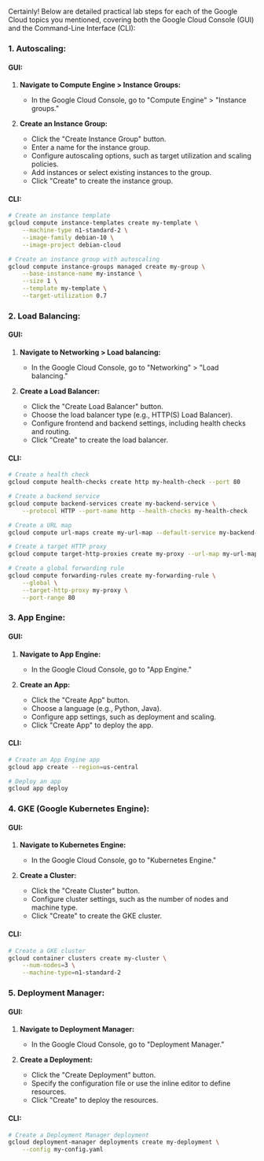 Certainly! Below are detailed practical lab steps for each of the Google Cloud topics you mentioned, covering both the Google Cloud Console (GUI) and the Command-Line Interface (CLI):

### 1. **Autoscaling:**

#### GUI:
1. **Navigate to Compute Engine > Instance Groups:**
   - In the Google Cloud Console, go to "Compute Engine" > "Instance groups."

2. **Create an Instance Group:**
   - Click the "Create Instance Group" button.
   - Enter a name for the instance group.
   - Configure autoscaling options, such as target utilization and scaling policies.
   - Add instances or select existing instances to the group.
   - Click "Create" to create the instance group.

#### CLI:
```bash
# Create an instance template
gcloud compute instance-templates create my-template \
    --machine-type n1-standard-2 \
    --image-family debian-10 \
    --image-project debian-cloud

# Create an instance group with autoscaling
gcloud compute instance-groups managed create my-group \
    --base-instance-name my-instance \
    --size 1 \
    --template my-template \
    --target-utilization 0.7
```

### 2. **Load Balancing:**

#### GUI:
1. **Navigate to Networking > Load balancing:**
   - In the Google Cloud Console, go to "Networking" > "Load balancing."

2. **Create a Load Balancer:**
   - Click the "Create Load Balancer" button.
   - Choose the load balancer type (e.g., HTTP(S) Load Balancer).
   - Configure frontend and backend settings, including health checks and routing.
   - Click "Create" to create the load balancer.

#### CLI:
```bash
# Create a health check
gcloud compute health-checks create http my-health-check --port 80

# Create a backend service
gcloud compute backend-services create my-backend-service \
    --protocol HTTP --port-name http --health-checks my-health-check

# Create a URL map
gcloud compute url-maps create my-url-map --default-service my-backend-service

# Create a target HTTP proxy
gcloud compute target-http-proxies create my-proxy --url-map my-url-map

# Create a global forwarding rule
gcloud compute forwarding-rules create my-forwarding-rule \
    --global \
    --target-http-proxy my-proxy \
    --port-range 80
```

### 3. **App Engine:**

#### GUI:
1. **Navigate to App Engine:**
   - In the Google Cloud Console, go to "App Engine."

2. **Create an App:**
   - Click the "Create App" button.
   - Choose a language (e.g., Python, Java).
   - Configure app settings, such as deployment and scaling.
   - Click "Create App" to deploy the app.

#### CLI:
```bash
# Create an App Engine app
gcloud app create --region=us-central

# Deploy an app
gcloud app deploy
```

### 4. **GKE (Google Kubernetes Engine):**

#### GUI:
1. **Navigate to Kubernetes Engine:**
   - In the Google Cloud Console, go to "Kubernetes Engine."

2. **Create a Cluster:**
   - Click the "Create Cluster" button.
   - Configure cluster settings, such as the number of nodes and machine type.
   - Click "Create" to create the GKE cluster.

#### CLI:
```bash
# Create a GKE cluster
gcloud container clusters create my-cluster \
    --num-nodes=3 \
    --machine-type=n1-standard-2
```

### 5. **Deployment Manager:**

#### GUI:
1. **Navigate to Deployment Manager:**
   - In the Google Cloud Console, go to "Deployment Manager."

2. **Create a Deployment:**
   - Click the "Create Deployment" button.
   - Specify the configuration file or use the inline editor to define resources.
   - Click "Create" to deploy the resources.

#### CLI:
```bash
# Create a Deployment Manager deployment
gcloud deployment-manager deployments create my-deployment \
    --config my-config.yaml
```

